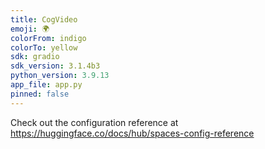```yaml
---
title: CogVideo
emoji: 🌍
colorFrom: indigo
colorTo: yellow
sdk: gradio
sdk_version: 3.1.4b3
python_version: 3.9.13
app_file: app.py
pinned: false
---
```


Check out the configuration reference at https://huggingface.co/docs/hub/spaces-config-reference
